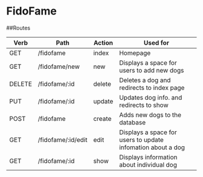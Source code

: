 # FidoFame
##Routes

| Verb        | Path          | Action  | Used for    |
| ----------- | -----------   | --------| ----------- |
| GET         | /fidofame     | index   | Homepage    |
| GET         | /fidofame/new | new     | Displays a space for users to add new dogs |
| DELETE      | /fidofame/:id | delete  | Deletes a dog and redirects to index page
| PUT         | /fidofame/:id | update  | Updates dog info. and redirects to show |
| POST        | /fidofame     | create  | Adds new dogs to the database |
| GET         | /fidofame/:id/edit | edit| Displays a space for users to update infomation about a dog  |
| GET         | /fidofame/:id | show     | Displays information about individual dog |
